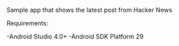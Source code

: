 Sample app that shows the latest post from Hacker News

Requirements:

-Android Studio 4.0+
-Android SDK Platform 29
